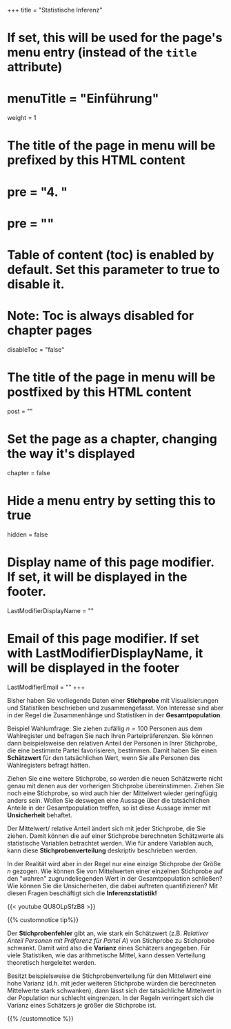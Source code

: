+++
title = "Statistische Inferenz"
# If set, this will be used for the page's menu entry (instead of the `title` attribute)
# menuTitle = "Einführung"
weight = 1
# The title of the page in menu will be prefixed by this HTML content
# pre = "<b>4. </b>"
# pre = "<i class='fab fa-github'></i>"
# Table of content (toc) is enabled by default. Set this parameter to true to disable it.
# Note: Toc is always disabled for chapter pages
disableToc = "false"

# The title of the page in menu will be postfixed by this HTML content
post = ""
# Set the page as a chapter, changing the way it's displayed
chapter = false
# Hide a menu entry by setting this to true
hidden = false
# Display name of this page modifier. If set, it will be displayed in the footer.
LastModifierDisplayName = ""
# Email of this page modifier. If set with LastModifierDisplayName, it will be displayed in the footer
LastModifierEmail = ""
+++

Bisher haben Sie vorliegende Daten einer **Stichprobe** mit Visualisierungen und Statistiken beschrieben und zusammengefasst. Von Interesse sind aber in der Regel die Zusammenhänge und Statistiken in der **Gesamtpopulation**.

Beispiel Wahlumfrage: Sie ziehen zufällig $n=100$ Personen aus dem Wahlregister und befragen Sie nach ihren Parteipräferenzen. Sie können dann beispielsweise den relativen Anteil der Personen in Ihrer Stichprobe, die eine bestimmte Partei favorisieren, bestimmen. Damit haben Sie einen **Schätzwert** für den tatsächlichen Wert, wenn Sie alle Personen des Wahlregisters befragt hätten.

Ziehen Sie eine weitere Stichprobe, so werden die neuen Schätzwerte nicht genau mit denen aus der vorherigen Stichprobe übereinstimmen. Ziehen Sie noch eine Stichprobe, so wird auch hier der Mittelwert wieder geringfügig anders sein. Wollen Sie deswegen eine Aussage über die tatsächlichen Anteile in der Gesamtpopulation treffen, so ist diese Aussage immer mit **Unsicherheit** behaftet.

Der Mittelwert/ relative Anteil ändert sich mit jeder Stichprobe, die Sie ziehen. Damit können die auf einer Stichprobe berechneten Schätzwerte als statistische Variablen betrachtet werden. Wie für andere Variablen auch, kann diese **Stichprobenverteilung** deskriptiv beschrieben werden.

In der Realität wird aber in der Regel nur eine einzige Stichprobe der Größe $n$ gezogen. Wie können Sie von Mittelwerten einer einzelnen Stichprobe auf den "wahren" zugrundeliegenden Wert in der Gesamtpopulation schließen? Wie können Sie die Unsicherheiten, die dabei auftreten quantifizieren? Mit diesen Fragen beschäftigt sich die **Inferenzstatistik!**


{{< youtube QU8OLpSfzB8 >}}


{{% customnotice tip%}}

Der **Stichprobenfehler** gibt an, wie stark ein Schätzwert (z.B. *Relativer Anteil Personen mit Präferenz für Partei A*) von Stichprobe zu Stichprobe schwankt. Damit wird also die **Varianz** eines Schätzers angegeben. Für viele Statistiken, wie das arithmetische Mittel, kann dessen Verteilung theoretisch hergeleitet werden. 

Besitzt beispielsweise die Stichprobenverteilung für den Mittelwert eine hohe Varianz (d.h. mit jeder weiteren Stichprobe würden die berechneten Mittelwerte stark schwanken), dann lässt sich der tatsächliche Mittelwert in der Population nur schlecht eingrenzen. In der Regeln verringert sich die Varianz eines Schätzers je größer die Stichprobe ist. 


{{% /customnotice %}}















>
